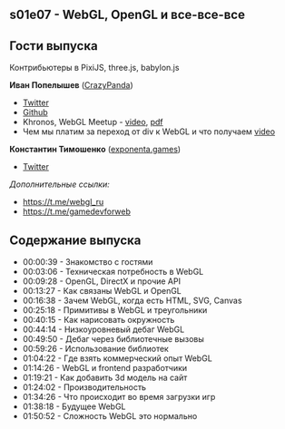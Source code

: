 s01e07 - WebGL, OpenGL и все-все-все
------------------------------------

## Гости выпуска

Контрибьютеры в PixiJS, three.js, babylon.js

**Иван Попелышев** ([CrazyPanda](https://crazypanda.ru/))

- [Twitter](https://twitter.com/ivanpopelyshev)
- [Github](https://github.com/ivanpopelyshev)
- Khronos, WebGL Meetup - [video](https://youtu.be/it6FkEzPUGY?t=823), [pdf](https://www.khronos.org/developers/linkto/hww-to-draw-lines-in-webgl-crazy-panda)
- Чем мы платим за переход от div к WebGL и что получаем [video](https://www.youtube.com/watch?v=yibGMQ7GGVo)

**Константин Тимошенко** ([exponenta.games](https://exponenta.games/))

- [Twitter](https://twitter.com/NotUglyFox)

*Дополнительные ссылки:*

- https://t.me/webgl_ru
- https://t.me/gamedevforweb


## Содержание выпуска

- 00:00:39 - Знакомство с гостями
- 00:03:06 - Техническая потребность в WebGL
- 00:09:28 - OpenGL, DirectX и прочие API
- 00:13:27 - Как связаны WebGL и OpenGL
- 00:16:38 - Зачем WebGL, когда есть HTML, SVG, Canvas
- 00:25:18 - Примитивы в WebGL и треугольники
- 00:40:15 - Как нарисовать окружность
- 00:44:14 - Низкоуровневый дебаг WebGL
- 00:49:50 - Дебаг через библиотечные вызовы
- 00:59:26 - Использование библиотек
- 01:04:22 - Где взять коммерческий опыт WebGL
- 01:14:26 - WebGL и frontend разработчики
- 01:19:21 - Как добавить 3d модель на сайт
- 01:24:02 - Производительность
- 01:34:26 - Что происходит во время загрузки игр
- 01:38:18 - Будущее WebGL
- 01:50:52 - Сложность WebGL это нормально
